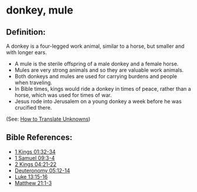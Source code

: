 # donkey, mule #

## Definition: ##

A donkey is a four-legged work animal, similar to a horse, but smaller and with longer ears.

* A mule is the sterile offspring of a male donkey and a female horse.
* Mules are very strong animals and so they are valuable work animals.
* Both donkeys and mules are used for carrying burdens and people when traveling.
* In Bible times, kings would ride a donkey in times of peace, rather than a horse, which was used for times of war.
* Jesus rode into Jerusalem on a young donkey a week before he was crucified there.

(See: [How to Translate Unknowns](https://git.door43.org/Door43/en-ta-translate-vol1/src/master/content/translate_unknown.md))

## Bible References: ##

* [1 Kings 01:32-34](https://door43.org/en/bible/notes/1ki/01/32)
* [1 Samuel 09:3-4](https://door43.org/en/bible/notes/1sa/09/03)
* [2 Kings 04:21-22](https://door43.org/en/bible/notes/2ki/04/21)
* [Deuteronomy 05:12-14](https://door43.org/en/bible/notes/deu/05/12)
* [Luke 13:15-16](https://door43.org/en/bible/notes/luk/13/15)
* [Matthew 21:1-3](https://door43.org/en/bible/notes/mat/21/01)

